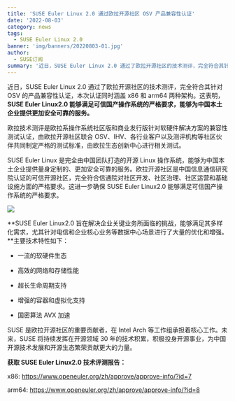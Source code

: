 ```yaml
---
title: 'SUSE Euler Linux 2.0 通过欧拉开源社区 OSV 产品兼容性认证'
date: '2022-08-03'
category: news
tags:
  - SUSE Euler Linux 2.0
banner: 'img/banners/20220803-01.jpg'
author:
  - SUSE订阅
summary: '近日，SUSE Euler Linux 2.0 通过了欧拉开源社区的技术测评，完全符合其针对 OSV 的产品兼容性认证，本次认证同时涵盖 x86 和 arm64 两种架构。这表明，SUSE Euler Linux2.0 能够满足可信国产操作系统的严格要求，能够为中国本土企业提供更加安全可靠的服务。'
---
```


近日，SUSE Euler Linux 2.0 通过了欧拉开源社区的技术测评，完全符合其针对 OSV 的产品兼容性认证，本次认证同时涵盖 x86 和 arm64 两种架构。这表明，**SUSE Euler Linux2.0 能够满足可信国产操作系统的严格要求，能够为中国本土企业提供更加安全可靠的服务。**

欧拉技术测评是欧拉系操作系统社区版和商业发行版针对软硬件解决方案的兼容性测试认证，由欧拉开源社区联合 OSV、IHV、各行业客户以及测评机构等社区伙伴共同制定严格的测试标准，由欧拉生态创新中心进行相关测试。

SUSE Euler Linux 是完全由中国团队打造的开源 Linux 操作系统，能够为中国本土企业提供量身定制的、更加安全可靠的服务。欧拉开源社区是中国信息通信研究院认证的可信开源社区，完全符合信通院对社区开发、社区治理、社区运营和基础设施方面的严格要求。这进一步确保 SUSE Euler Linux2.0 能够满足可信国产操作系统的严格要求。

<img src="/img/news/20220803-suse/01.jpg">

**SUSE Euler Linux2.0 旨在解决企业关键业务所面临的挑战，能够满足其多样化需求，尤其针对电信和企业核心业务等数据中心场景进行了大量的优化和增强。**主要技术特性如下：

- 一流的软硬件生态

- 高效的网络和存储性能

- 超长生命周期支持

- 增强的容器和虚拟化支持

- 国密算法 AVX 加速

SUSE 是欧拉开源社区的重要贡献者，在 Intel Arch 等工作组承担着核心工作。未来，SUSE 将持续发挥在开源领域 30 年的技术积累，积极投身开源事业，为中国开源技术发展和开源生态繁荣贡献更大的力量。

**获取 SUSE Euler Linux2.0 技术评测报告：**

x86: <https://www.openeuler.org/zh/approve/approve-info/?id=7>

arm64: <https://www.openeuler.org/zh/approve/approve-info/?id=8>
